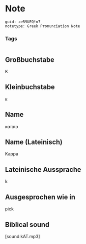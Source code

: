 # Note
```
guid: ze59UEQ!n7
notetype: Greek Pronunciation Note
```

### Tags
```
```

## Großbuchstabe
Κ

## Kleinbuchstabe
κ

## Name
καππα

## Name (Lateinisch)
Kappa

## Lateinische Aussprache
k

## Ausgesprochen wie in
pick

## Biblical sound
[sound:kAT.mp3]
